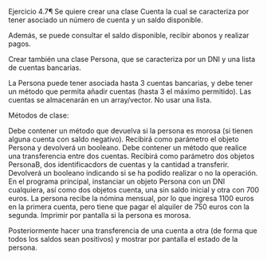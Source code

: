 Ejercicio 4.7¶
Se quiere crear una clase Cuenta la cual se caracteriza por tener asociado un número de cuenta y un saldo disponible.

Además, se puede consultar el saldo disponible, recibir abonos y realizar pagos.

Crear también una clase Persona, que se caracteriza por un DNI y una lista de cuentas bancarias.

La Persona puede tener asociada hasta 3 cuentas bancarias, y debe tener un método que permita añadir cuentas 
(hasta 3 el máximo permitido). Las cuentas se almacenarán en un array/vector. No usar una lista.

Métodos de clase:

Debe contener un método que devuelva si la persona es morosa (si tienen alguna cuenta con saldo negativo). 
Recibirá como parámetro el objeto Persona y devolverá un booleano.
Debe contener un método que realice una transferencia entre dos cuentas. Recibirá como parámetro dos objetos PersonaB, 
dos identificacdors de cuentas y la cantidad a transferir. Devolverá un booleano indicando si se ha podido realizar o no la operación.
En el programa principal, instanciar un objeto Persona con un DNI cualquiera, así como dos objetos cuenta, 
una sin saldo inicial y otra con 700 euros. La persona recibe la nómina mensual, por lo que ingresa 1100 euros en la primera cuenta, 
pero tiene que pagar el alquiler de 750 euros con la segunda. Imprimir por pantalla si la persona es morosa.

Posteriormente hacer una transferencia de una cuenta a otra (de forma que todos los saldos sean positivos) y mostrar por pantalla el estado de la persona.